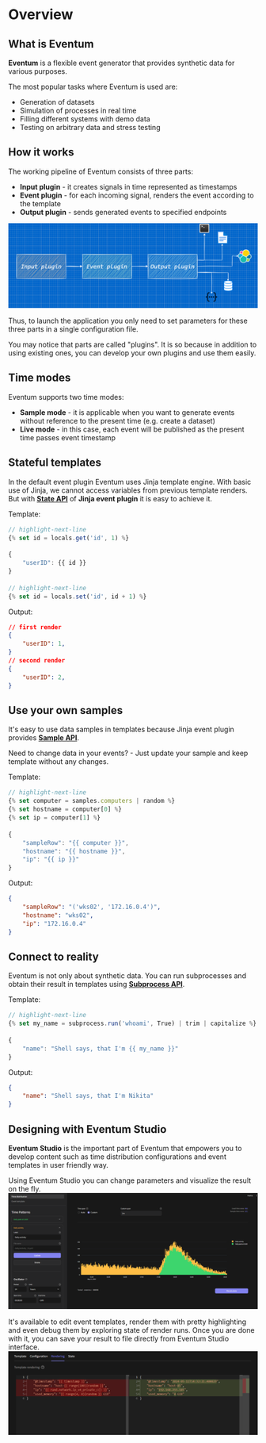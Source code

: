# Overview

## What is Eventum

**Eventum** is a flexible event generator that provides synthetic data for various purposes.

The most popular tasks where Eventum is used are:
- Generation of datasets
- Simulation of processes in real time
- Filling different systems with demo data
- Testing on arbitrary data and stress testing


## How it works
The working pipeline of Eventum consists of three parts:
- **Input plugin** - it creates signals in time represented as timestamps
- **Event plugin** - for each incoming signal, renders the event according to the template
- **Output plugin** - sends generated events to specified endpoints
 
![](./scheme.png)

Thus, to launch the application you only need to set parameters for these three parts in a single configuration file.

You may notice that parts are called "plugins". It is so because in addition to using existing ones, you can develop your own plugins and use them easily.

## Time modes
Eventum supports two time modes:
- **Sample mode** - it is applicable when you want to generate events without reference to the present time (e.g. create a dataset)
- **Live mode** - in this case, each event will be published as the present time passes event timestamp

## Stateful templates
In the default event plugin Eventum uses Jinja template engine. With basic use of Jinja, we cannot access variables from previous template renders. But with **[State API](./index.md)** of **Jinja event plugin** it is easy to achieve it.

Template:
```javascript
// highlight-next-line
{% set id = locals.get('id', 1) %}

{
    "userID": {{ id }}
}

// highlight-next-line
{% set id = locals.set('id', id + 1) %}
```

Output:
```json
// first render
{
    "userID": 1,
}
// second render
{
    "userID": 2,
}
```

## Use your own samples 
It's easy to use data samples in templates because Jinja event plugin provides **[Sample API](./index.md)**.

Need to change data in your events? - Just update your sample and keep template without any changes.

Template:
```javascript
// highlight-next-line
{% set computer = samples.computers | random %}
{% set hostname = computer[0] %}
{% set ip = computer[1] %}

{
    "sampleRow": "{{ computer }}",
    "hostname": "{{ hostname }}",
    "ip": "{{ ip }}"
}
```

Output:
```json
{
    "sampleRow": "('wks02', '172.16.0.4')",
    "hostname": "wks02",
    "ip": "172.16.0.4"
}
```

## Connect to reality
Eventum is not only about synthetic data. You can run subprocesses and obtain their result in templates using **[Subprocess API](./index.md)**.

Template:
```javascript
// highlight-next-line
{% set my_name = subprocess.run('whoami', True) | trim | capitalize %}

{
    "name": "Shell says, that I'm {{ my_name }}"
}
```

Output:
```json
{
    "name": "Shell says, that I'm Nikita"
}
```


## Designing with Eventum Studio

**Eventum Studio** is the important part of Eventum that empowers you to develop content such as time distribution configurations and event templates in user friendly way.

Using Eventum Studio you can change parameters and visualize the result on the fly.
![](./distribution.png)

It's available to edit event templates, render them with pretty highlighting and even debug them by exploring state of render runs. Once you are done with it, you can save your result to file directly from Eventum Studio interface.
![](./rendering.png)
